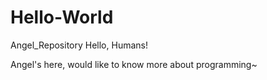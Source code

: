 # Hello-World
Angel_Repository
Hello, Humans!

Angel's here, would like to know more about programming~
